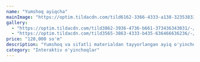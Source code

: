 ```yaml
---
name: "Yumshoq ayiqcha"
mainImage: "https://optim.tildacdn.com/tild6162-3366-4333-a138-323538333839/-/format/webp/--1-6.jpg"
gallery:
  - "https://optim.tildacdn.com/tild3862-3936-4736-b661-373436343031/-/format/webp/--1.jpg"
  - "https://optim.tildacdn.com/tild3565-3863-4333-b435-636466636236/-/format/webp/5K9A6160.JPG"
price: "120,000 so'm"
description: "Yumshoq va sifatli materialdan tayyorlangan ayiq o'yinchoq. Bolalar uchun xavfsiz, gipoallergen materialdan tayyorlangan. Yuvish mumkin, ranglar o'chmaydi."
category: "Interaktiv o'yinchoqlar"
---
```



